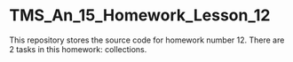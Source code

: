# TMS_An_15_Homework_Lesson_12
This repository stores the source code for homework number 12. There are 2 tasks in this homework: collections.
